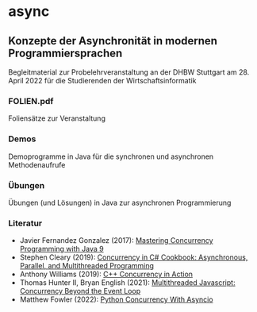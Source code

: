 # async
## Konzepte der Asynchronität in modernen Programmiersprachen

Begleitmaterial zur Probelehrveranstaltung an der DHBW Stuttgart am 28. April 2022 für die Studierenden der Wirtschaftsinformatik

### FOLIEN.pdf

Foliensätze zur Veranstaltung

### Demos

Demoprogramme in Java für die synchronen und asynchronen Methodenaufrufe

### Übungen

Übungen (und Lösungen) in Java zur asynchronen Programmierung

### Literatur

- Javier Fernandez Gonzalez (2017):
  [Mastering Concurrency Programming with Java 9](https://www.amazon.de/Mastering-Concurrency-Programming-Java-application/dp/1785887947/ref=sr_1_6)
- Stephen Cleary (2019):
  [Concurrency in C# Cookbook: Asynchronous, Parallel, and Multithreaded Programming](https://www.amazon.de/Concurrency-Cookbook-Asynchronous-Multithreaded-Programming/dp/149205450X/ref=sr_1_3)
- Anthony Williams (2019):
  [C++ Concurrency in Action](https://www.amazon.de/C-Concurrency-Action-Anthony-Williams/dp/1617294691/ref=sr_1_1)
- Thomas Hunter II, Bryan English (2021):
  [Multithreaded Javascript: Concurrency Beyond the Event Loop](https://www.amazon.de/Multithreaded-Javascript-Concurrency-Beyond-Event/dp/1098104439/ref=sr_1_1)
- Matthew Fowler (2022):
  [Python Concurrency With Asyncio](https://www.amazon.de/Python-Concurrency-Asyncio-Matthew-Fowler/dp/1617298662/ref=sr_1_14)
